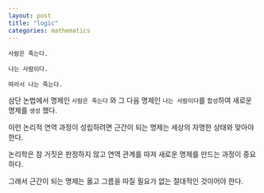 ```yaml
---
layout: post
title: "logic"
categories: mathematics
---
```


```
사람은 죽는다.

나는 사람이다.

따라서 나는 죽는다.
```

삼단 논법에서 명제인 `사람은 죽는다` 와 그 다음 명제인 `나는 사람이다`를 `합성`하여 새로운 명제를 `생성` 했다.

이런 논리적 연역 과정이 성립하려면 근간이 되는 명제는 세상의 자명한 상태와 맞아야 한다.

논리학은 참 거짓은 판정하지 않고 연역 관계를 따져 새로운 명제를 만드는 과정이 중요하다.

그래서 근간이 되는 명제는 옳고 그름을 따질 필요가 없는 절대적인 것이어야 한다.


































